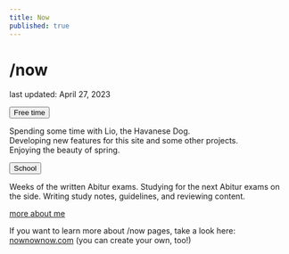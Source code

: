 ```yaml
---
title: Now
published: true
---
```


<h1 class="page-title">/now</h1>
<p><span class="small grey">last updated: April 27, 2023</span></p>

<button class="collapsible">Free time</button>
<div class="collapsible-content">
<p>Spending some time with Lio, the Havanese Dog. <br />Developing new features for this site and some other projects. <br />Enjoying the beauty of spring.</p>
</div>
<button class="collapsible">School</button>
<div class="collapsible-content">
<p>Weeks of the written Abitur exams. Studying for the next Abitur exams on the side. Writing study notes, guidelines, and reviewing content.</p>
</div><a class="button" href="/about">more about me</a>
<p class="space now-text">If you want to learn more about /now pages, take a look here: <a href="https://nownownow.com/about">nownownow.com</a><span class="external-icon"></span> (you can create your own, too!)</p>
